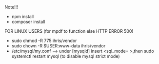 Note!!!
* npm install
* composer install

FOR LINUX USERS (for mpdf to function else HTTP ERROR 500)
* sudo chmod -R 775 ihris/vendor
* sudo chown -R $USER:www-data ihris/vendor
* /etc/mysql/my.conf  --> under [mysqld] insert <sql_mode= >,then sudo systemctl restart mysql (to disable mysql strict mode)

